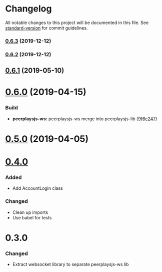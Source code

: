 # Changelog

All notable changes to this project will be documented in this file. See [standard-version](https://github.com/conventional-changelog/standard-version) for commit guidelines.

### [0.6.3](https://github.com/peerplays-network/peerplaysjs-lib/compare/v0.6.0...v0.6.3) (2019-12-12)

### [0.6.2](https://github.com/peerplays-network/peerplaysjs-lib/compare/v0.6.0...v0.6.2) (2019-12-12)

<a name="0.6.1"></a>
## [0.6.1](https://github.com/peerplays-network/peerplaysjs-lib/compare/v0.6.0...v0.6.1) (2019-05-10)


<a name="0.6.0"></a>
# [0.6.0](https://github.com/peerplays-network/peerplaysjs-lib/compare/v0.5.0...v0.6.0) (2019-04-15)

### Build

* **peerplaysjs-ws:** peerplaysjs-ws merge into peerplaysjs-lib ([9f6c247](https://github.com/peerplays-network/peerplaysjs-lib/commit/9f6c247))

<a name="0.5.0"></a>
# [0.5.0](https://github.com/peerplays-network/peerplaysjs-lib/compare/v0.4.25...v0.5.0) (2019-04-05)

<a name="0.4.0"></a>
# [0.4.0](https://github.com/peerplays-network/peerplaysjs-lib/compare/v0.3.0...v0.4.0)

### Added

- Add AccountLogin class

### Changed

- Clean up imports
- Use babel for tests

<a name="0.3.0"></a>
# 0.3.0

### Changed
- Extract websocket library to separate peerplaysjs-ws lib
